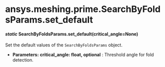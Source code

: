 # ansys.meshing.prime.SearchByFoldsParams.set_default

<a id="ansys.meshing.prime.SearchByFoldsParams.set_default"></a>

#### *static* SearchByFoldsParams.set_default(critical_angle=None)

Set the default values of the `SearchByFoldsParams` object.

* **Parameters:**
  **critical_angle: float, optional**
  : Threshold angle for fold detection.

<!-- !! processed by numpydoc !! -->
